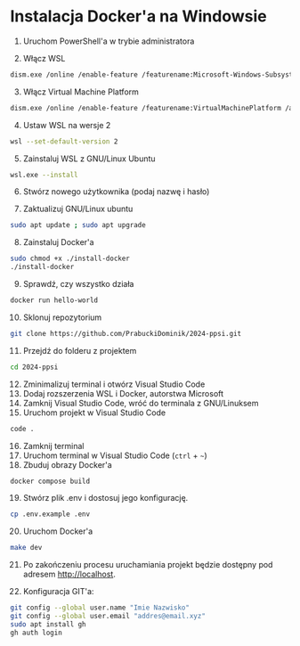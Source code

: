 # Instalacja Docker'a na Windowsie

1. Uruchom PowerShell'a w trybie administratora

2. Włącz WSL 
```bash
dism.exe /online /enable-feature /featurename:Microsoft-Windows-Subsystem-Linux /all /norestart
```

3. Włącz Virtual Machine Platform
```bash
dism.exe /online /enable-feature /featurename:VirtualMachinePlatform /all /norestart
```

4. Ustaw WSL na wersje 2
```bash 
wsl --set-default-version 2
```

5. Zainstaluj WSL z GNU/Linux Ubuntu
```bash
wsl.exe --install
```

6. Stwórz nowego użytkownika (podaj nazwę i hasło)

7. Zaktualizuj GNU/Linux ubuntu
```bash
sudo apt update ; sudo apt upgrade
```

8. Zainstaluj Docker'a
```bash
sudo chmod +x ./install-docker
./install-docker
```

9. Sprawdź, czy wszystko działa
```bash
docker run hello-world
```


10. Sklonuj repozytorium 
```bash
git clone https://github.com/PrabuckiDominik/2024-ppsi.git
```

11. Przejdź do folderu z projektem
```bash
cd 2024-ppsi
```

12. Zminimalizuj terminal i otwórz Visual Studio Code
13. Dodaj rozszerzenia WSL i Docker, autorstwa Microsoft
14. Zamknij Visual Studio Code, wróć do terminala z GNU/Linuksem
15. Uruchom projekt w Visual Studio Code
```bash
code .
```
16. Zamknij terminal
17. Uruchom terminal w Visual Studio Code (`ctrl` + `~`)
18. Zbuduj obrazy Docker'a
```bash
docker compose build  
```
19. Stwórz plik .env i dostosuj jego konfigurację.
```bash
cp .env.example .env
```
20. Uruchom Docker'a
```bash
make dev
```
21. Po zakończeniu procesu uruchamiania projekt będzie dostępny pod adresem [http://localhost](http://localhost).

22. Konfiguracja GIT'a:
```bash
git config --global user.name "Imie Nazwisko"
git config --global user.email "addres@email.xyz"
sudo apt install gh
gh auth login
```